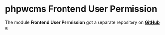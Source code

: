 phpwcms Frontend User Permission
================================

The module **Frontend User Permission** got a separate repository on [**GitHub »**](https://github.com/slackero/phpwcms-module-feusers)

